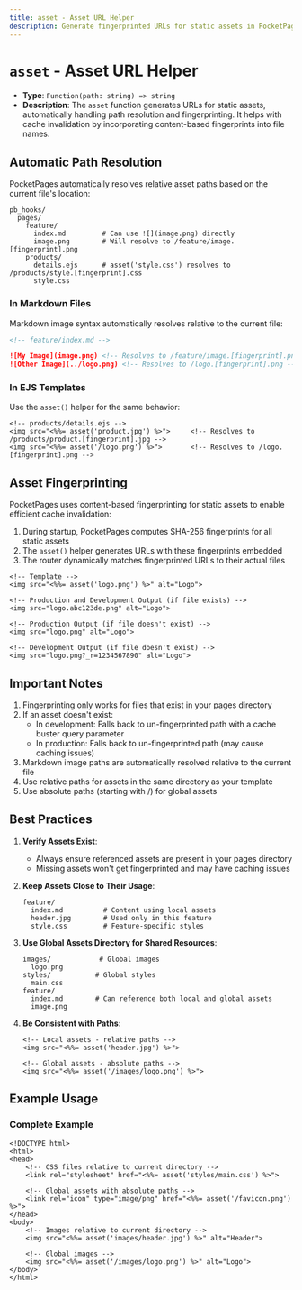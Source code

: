 ```yaml
---
title: asset - Asset URL Helper
description: Generate fingerprinted URLs for static assets in PocketPages templates, with automatic path resolution for local assets.
---
```


# `asset` - Asset URL Helper

- **Type**: `Function(path: string) => string`
- **Description**: The `asset` function generates URLs for static assets, automatically handling path resolution and fingerprinting. It helps with cache invalidation by incorporating content-based fingerprints into file names.

## Automatic Path Resolution

PocketPages automatically resolves relative asset paths based on the current file's location:

```
pb_hooks/
  pages/
    feature/
      index.md         # Can use ![](image.png) directly
      image.png        # Will resolve to /feature/image.[fingerprint].png
    products/
      details.ejs      # asset('style.css') resolves to /products/style.[fingerprint].css
      style.css
```

### In Markdown Files

Markdown image syntax automatically resolves relative to the current file:

```markdown
<!-- feature/index.md -->

![My Image](image.png) <!-- Resolves to /feature/image.[fingerprint].png -->
![Other Image](../logo.png) <!-- Resolves to /logo.[fingerprint].png -->
```

### In EJS Templates

Use the `asset()` helper for the same behavior:

```ejs
<!-- products/details.ejs -->
<img src="<%%= asset('product.jpg') %>">     <!-- Resolves to /products/product.[fingerprint].jpg -->
<img src="<%%= asset('/logo.png') %>">       <!-- Resolves to /logo.[fingerprint].png -->
```

## Asset Fingerprinting

PocketPages uses content-based fingerprinting for static assets to enable efficient cache invalidation:

1. During startup, PocketPages computes SHA-256 fingerprints for all static assets
2. The `asset()` helper generates URLs with these fingerprints embedded
3. The router dynamically matches fingerprinted URLs to their actual files

```ejs
<!-- Template -->
<img src="<%%= asset('logo.png') %>" alt="Logo">

<!-- Production and Development Output (if file exists) -->
<img src="logo.abc123de.png" alt="Logo">

<!-- Production Output (if file doesn't exist) -->
<img src="logo.png" alt="Logo">

<!-- Development Output (if file doesn't exist) -->
<img src="logo.png?_r=1234567890" alt="Logo">
```

## Important Notes

1. Fingerprinting only works for files that exist in your pages directory
2. If an asset doesn't exist:
   - In development: Falls back to un-fingerprinted path with a cache buster query parameter
   - In production: Falls back to un-fingerprinted path (may cause caching issues)
3. Markdown image paths are automatically resolved relative to the current file
4. Use relative paths for assets in the same directory as your template
5. Use absolute paths (starting with /) for global assets

## Best Practices

1. **Verify Assets Exist**:

   - Always ensure referenced assets are present in your pages directory
   - Missing assets won't get fingerprinted and may have caching issues

2. **Keep Assets Close to Their Usage**:

   ```
   feature/
     index.md          # Content using local assets
     header.jpg        # Used only in this feature
     style.css         # Feature-specific styles
   ```

3. **Use Global Assets Directory for Shared Resources**:

   ```
   images/            # Global images
     logo.png
   styles/           # Global styles
     main.css
   feature/
     index.md        # Can reference both local and global assets
     image.png
   ```

4. **Be Consistent with Paths**:

   ```ejs
   <!-- Local assets - relative paths -->
   <img src="<%%= asset('header.jpg') %>">

   <!-- Global assets - absolute paths -->
   <img src="<%%= asset('/images/logo.png') %>">
   ```

## Example Usage

### Complete Example

```ejs
<!DOCTYPE html>
<html>
<head>
    <!-- CSS files relative to current directory -->
    <link rel="stylesheet" href="<%%= asset('styles/main.css') %>">

    <!-- Global assets with absolute paths -->
    <link rel="icon" type="image/png" href="<%%= asset('/favicon.png') %>">
</head>
<body>
    <!-- Images relative to current directory -->
    <img src="<%%= asset('images/header.jpg') %>" alt="Header">

    <!-- Global images -->
    <img src="<%%= asset('/images/logo.png') %>" alt="Logo">
</body>
</html>
```
